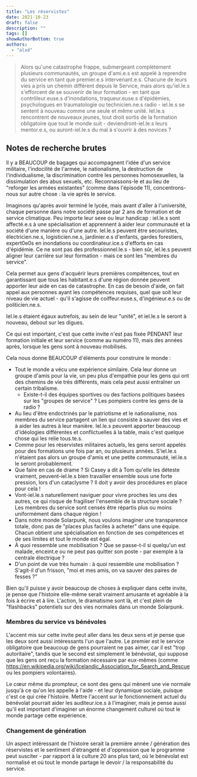 ```yaml
---
title: "Les réservistes"
date: 2021-10-23
draft: false
description: ""
tags: []
showAuthorBottom: true
authors:
  - "alxd"
---
```


> Alors qu'une catastrophe frappe, submergeant complètement plusieurs communautés, un groupe d'ami.e.s est appelé à reprendre du service en tant que premier.e.s intervenant.e.s. Chacune de leurs vies a pris un chemin différent depuis le Service, mais alors qu'iel.le.s s'efforcent de se souvenir de leur formation - en tant que contrôleur.euse.s d'inondations, traqueur.euse.s d'épidémies, psychologues en traumatologie ou technicien.ne.s radio - iel.le.s se sentent à nouveau comme une seule et même unité. Iel.le.s rencontrent de nouveaux jeunes, tout droit sortis de la formation obligatoire que tout le monde suit - deviendront-iel.le.s leurs mentor.e.s, ou auront-iel.le.s du mal à s'ouvrir à des novices ?

## Notes de recherche brutes

Il y a BEAUCOUP de bagages qui accompagnent l'idée d'un service militaire, l'indocilité de l'armée, le nationalisme, la destruction de l'individualisme, la discrimination contre les personnes homosexuelles, la dissimulation des abus sexuels, etc. Reconnaissons-le et au lieu de "reforger les armées existantes" (comme dans l'épisode 11), concentrons-nous sur autre chose : la vie après le service.

Imaginons qu'après avoir terminé le lycée, mais avant d'aller à l'université, chaque personne dans notre société passe par 2 ans de formation et de service climatique. Peu importe leur sexe ou leur handicap : iel.le.s sont affecté.e.s à une spécialisation et apprennent à aider leur communauté et la société d'une manière ou d'une autre. Iel.le.s peuvent être secouristes, électricien.ne.s, logisticien.ne.s, jardinier.e.s d'enfants, gardes forestiers, expert0e0s en inondations ou coordinateur.ice.s d'efforts en cas d'épidémie. Ce ne sont pas des professionnel.le.s - bien sûr, iel.le.s peuvent aligner leur carrière sur leur formation - mais ce sont les "membres du service".

Cela permet aux gens d'acquérir leurs premières compétences, tout en garantissant que tous les habitant.e.s d'une région donnée peuvent apporter leur aide en cas de catastrophe. En cas de besoin d'aide, on fait appel aux personnes ayant les compétences requises, quel que soit leur niveau de vie actuel - qu'il s'agisse de coiffeur.euse.s, d'ingénieur.e.s ou de politicien.ne.s.

Iel.le.s étaient égaux autrefois, au sein de leur "unité", et iel.le.s le seront à nouveau, debout sur les digues.

Ce qui est important, c'est que cette invite n'est pas fixée PENDANT leur formation initiale et leur service (comme au numéro 11), mais des années après, lorsque les gens sont à nouveau mobilisés.

Cela nous donne BEAUCOUP d'éléments pour construire le monde :

- Tout le monde a vécu une expérience similaire. Cela leur donne un groupe d'amis pour la vie, un peu plus d'empathie pour les gens qui ont des chemins de vie très différents, mais cela peut aussi entraîner un certain tribalisme.
  - Existe-t-il des équipes sportives ou des factions politiques basées sur les "groupes de service" ? Les pompiers contre les gens de la radio ?
- Au lieu d'être endoctrinés par le patriotisme et le nationalisme, nos membres du service partagent un lien qui consiste à sauver des vies et à aider les autres à leur manière. Iel.le.s peuvent apporter beaucoup d'idéologies différentes et conflictuelles à la table, mais c'est quelque chose qui les relie tous.te.s.
- Comme pour les réservistes militaires actuels, les gens seront appelés pour des formations une fois par an, ou plusieurs années. S'iel.le.s n'étaient pas alors un groupe d'amis et une petite communauté, iel.le.s le seront probablement.
- Que faire en cas de drame ? Si Casey a dit à Tom qu'elle les déteste vraiment, peuvent-iel.le.s bien travailler ensemble sous une forte pression, lors d'un cataclysme ? Il doit y avoir des procédures en place pour cela !
- Vont-iel.le.s naturellement naviguer pour vivre proches les uns des autres, ce qui risque de fragiliser l'ensemble de la structure sociale ? Les membres du service sont censés être répartis plus ou moins uniformément dans chaque région !
- Dans notre monde Solarpunk, nous voulons imaginer une transparence totale, donc pas de "places plus faciles à acheter" dans une équipe. Chacun obtient une spécialisation en fonction de ses compétences et de ses limites et tout le monde est égal.
- À quoi ressemble une mobilisation ? Que se passe-t-il si quelqu'un est malade, enceint.e ou ne peut pas quitter son poste - par exemple à la centrale électrique ?
- D'un point de vue très humain : à quoi ressemble une mobilisation ? S'agit-il d'un frisson, "moi et mes amis, on va sauver des paires de fesses ?"

Bien qu'il puisse y avoir beaucoup de choses à expliquer dans cette invite, je pense que l'histoire elle-même serait vraiment amusante et agréable à la fois à écrire et à lire. L'action, le dramatisme sont là, et c'est plein de "flashbacks" potentiels sur des vies normales dans un monde Solarpunk.

### Membres du service vs bénévoles

L'accent mis sur cette invite peut aller dans les deux sens et je pense que les deux sont aussi intéressants l'un que l'autre. Le premier est le service obligatoire que beaucoup de gens pourraient ne pas aimer, car il est "trop autoritaire", tandis que le second est simplement le bénévolat, qui suppose que les gens ont reçu la formation nécessaire par eux-mêmes (comme https://en.wikipedia.org/wiki/Icelandic_Association_for_Search_and_Rescue ou les pompiers volontaires).

Le cœur même du prompteur, ce sont des gens qui mènent une vie normale jusqu'à ce qu'on les appelle à l'aide - et leur dynamique sociale, puisque c'est ce qui crée l'histoire. Mettre l'accent sur le fonctionnement actuel du bénévolat pourrait aider les auditeur.ice.s à l'imaginer, mais je pense aussi qu'il est important d'imaginer un énorme changement culturel où tout le monde partage cette expérience.

### Changement de génération

Un aspect intéressant de l'histoire serait la première année / génération des réservistes et le sentiment d'étrangeté et d'oppression que le programme peut susciter - par rapport à la culture 20 ans plus tard, où le bénévolat est normalisé et où tout le monde partage le devoir / la responsabilité du service.

